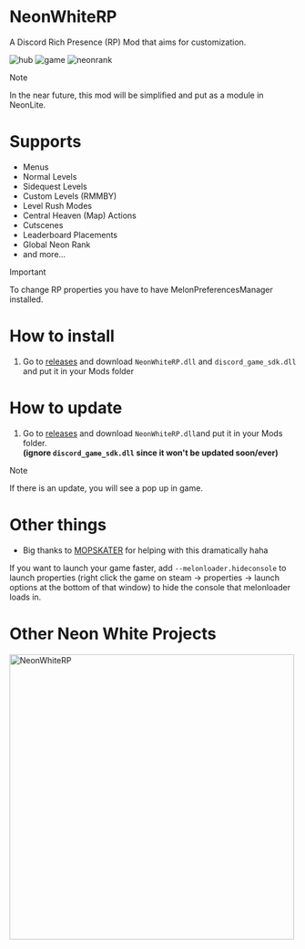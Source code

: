 # NeonWhiteRP
A Discord Rich Presence (RP) Mod that aims for customization.

![hub](https://github.com/Tuchan/NeonWhiteRP/assets/43300571/2bf7bf26-ae49-49e8-b634-945fd911b5fa) ![game](https://github.com/Tuchan/NeonWhiteRP/assets/43300571/cb1e9cf7-4a22-4d45-8258-7623a2597428) ![neonrank](https://github.com/Tuchan/NeonWhiteRP/assets/43300571/57955a80-b2fb-411f-bfa6-95bffdf88a9b)

> [!NOTE]  
> In the near future, this mod will be simplified and put as a module in NeonLite.

# Supports
- Menus
- Normal Levels
- Sidequest Levels
- Custom Levels (RMMBY)
- Level Rush Modes
- Central Heaven (Map) Actions
- Cutscenes
- Leaderboard Placements
- Global Neon Rank
- and more...

> [!IMPORTANT]  
> To change RP properties you have to have MelonPreferencesManager installed.


# How to install
1. Go to [releases](https://github.com/Tuchan/NeonWhiteRP/releases/latest) and download `NeonWhiteRP.dll` and `discord_game_sdk.dll` and put it in your Mods folder

# How to update
1. Go to [releases](https://github.com/Tuchan/NeonWhiteRP/releases/latest) and download `NeonWhiteRP.dll`and put it in your Mods folder.<br>**(ignore `discord_game_sdk.dll` since it won't be updated soon/ever)**

> [!NOTE]  
> If there is an update, you will see a pop up in game.

# Other things
- Big thanks to [MOPSKATER](https://github.com/MOPSKATER) for helping with this dramatically haha

If you want to launch your game faster, add `--melonloader.hideconsole` to launch properties (right click the game on steam -> properties -> launch options at the bottom of that window) to hide the console that melonloader loads in.

# Other Neon White Projects

[<img alt="NeonWhiteRP" width="500px" src="https://socialify.git.ci/Tuchan/NeonSoundReplacer/image?description=1&owner=1&theme=Dark"/>](https://github.com/Tuchan/NeonSoundReplacer)
